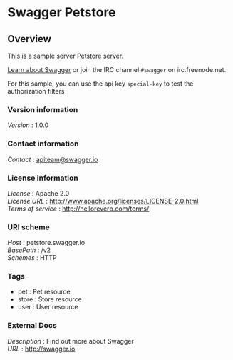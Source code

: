 # Swagger Petstore


<a name="overview"></a>
## Overview
This is a sample server Petstore server.

[Learn about Swagger](http://swagger.io) or join the IRC channel `#swagger` on irc.freenode.net.

For this sample, you can use the api key `special-key` to test the authorization filters


### Version information
*Version* : 1.0.0


### Contact information
*Contact* : apiteam@swagger.io


### License information
*License* : Apache 2.0  
*License URL* : http://www.apache.org/licenses/LICENSE-2.0.html  
*Terms of service* : http://helloreverb.com/terms/


### URI scheme
*Host* : petstore.swagger.io  
*BasePath* : /v2  
*Schemes* : HTTP


### Tags

* pet : Pet resource
* store : Store resource
* user : User resource


### External Docs
*Description* : Find out more about Swagger  
*URL* : http://swagger.io



